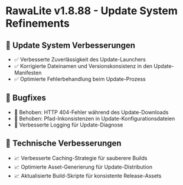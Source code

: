 # RawaLite v1.8.88 - Update System Refinements

## 🔄 Update System Verbesserungen

* ✅ Verbesserte Zuverlässigkeit des Update-Launchers
* ✅ Korrigierte Dateinamen und Versionskonsistenz in den Update-Manifesten
* ✅ Optimierte Fehlerbehandlung beim Update-Prozess

## 🐛 Bugfixes

* 🔧 Behoben: HTTP 404-Fehler während des Update-Downloads
* 🔧 Behoben: Pfad-Inkonsistenzen in Update-Konfigurationsdateien
* 🔧 Verbesserte Logging für Update-Diagnose

## 🔨 Technische Verbesserungen

* 📈 Verbesserte Caching-Strategie für sauberere Builds
* 📈 Optimierte Asset-Generierung für Update-Distribution
* 📈 Aktualisierte Build-Skripte für konsistente Release-Assets